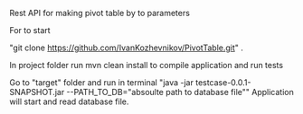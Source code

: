 Rest API for making pivot table by to parameters

For to start

"git clone https://github.com/IvanKozhevnikov/PivotTable.git" .

In project folder run mvn clean install to compile application and run tests

Go to "target" folder and run in terminal "java -jar testcase-0.0.1-SNAPSHOT.jar --PATH_TO_DB="absoulte path to database file"" Application will start and read database file.